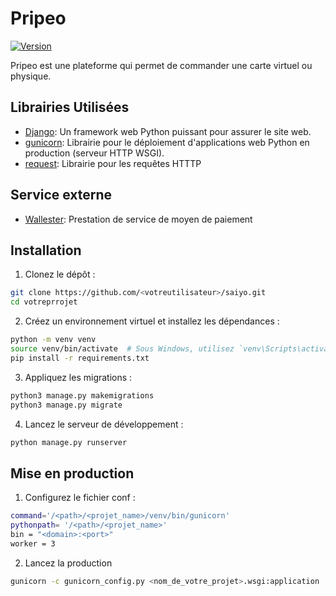 # Pripeo

[![Version](https://img.shields.io/badge/version-1.1.5-blue.svg)](https://img.shields.io/badge/version-1.1.5-blue.svg)

Pripeo est une plateforme qui permet de commander une carte virtuel ou physique. 

## Librairies Utilisées

- [Django](https://docs.djangoproject.com/en/4.2): Un framework web Python puissant pour assurer le site web.
- [gunicorn](https://docs.gunicorn.org/en/stable/index.html): Librairie pour le déploiement d'applications web Python en production (serveur HTTP WSGI).
- [request](https://pypi.org/project/requests/): Librairie pour les requêtes HTTTP

## Service externe 

- [Wallester](https://wallester.com/): Prestation de service de moyen de paiement

## Installation

1. Clonez le dépôt :

```sh
git clone https://github.com/<votreutilisateur>/saiyo.git
cd votreprrojet
```

2. Créez un environnement virtuel et installez les dépendances : 

```sh
python -m venv venv
source venv/bin/activate  # Sous Windows, utilisez `venv\Scripts\activate`
pip install -r requirements.txt
```

3. Appliquez les migrations :

```sh
python3 manage.py makemigrations
python3 manage.py migrate
```

4. Lancez le serveur de développement :

```sh
python manage.py runserver
```

## Mise en production

1. Configurez le fichier conf :

```sh
command='/<path>/<projet_name>/venv/bin/gunicorn'
pythonpath= '/<path>/<projet_name>'
bin = "<domain>:<port>"
worker = 3
```

2. Lancez la production

```sh
gunicorn -c gunicorn_config.py <nom_de_votre_projet>.wsgi:application
```
